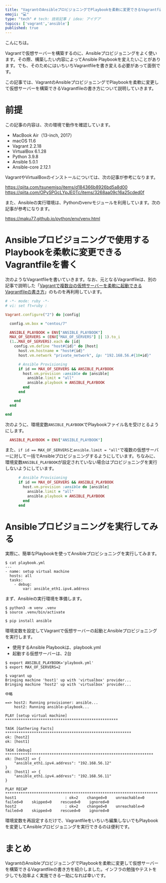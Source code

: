 ```yaml
---
title: "VagrantのAnsibleプロビジョニングでPlaybookを柔軟に変更できるVagrantfileの書き方"
emoji: "💻"
type: "tech" # tech: 技術記事 / idea: アイデア
topics: ['vagrant','ansible']
published: true
---
```

こんにちは。

Vagrantで仮想サーバーを構築するのに、Ansibleプロビジョニングをよく使います。その際、構築したい内容によってAnsible Playbookを変えたいことがあります。でも、そのためにはいちいちVagrantfileを書き変える必要があって面倒です。

この記事では、VagrantのAnsibleプロビジョニングでPlaybookを柔軟に変更して仮想サーバーを構築できるVagrantfileの書き方について説明していきます。

# 前提

この記事の内容は、次の環境で動作を確認しています。

- MacBook Air（13-inch, 2017）
- macOS 11.6
- Vagrant 2.2.18
- VirtualBox 6.1.28
- Python 3.9.8
- Ansible 5.0.1
- Ansible-core 2.12.1

VagrantやVirtualBoxのインストールについては、次の記事が参考になります。

https://qiita.com/tsunemiso/items/d184366b8926bd5a8d00
https://qiita.com/OPySPGcLYpJE0Tc/items/3268aa09c16a25cded0f

また、Ansibleの実行環境は、Pythonのvenvモジュールを利用しています。次の記事が参考になります。

https://maku77.github.io/python/env/venv.html

# Ansibleプロビジョニングで使用するPlaybookを柔軟に変更できるVagrantfileを書く

次のようなVagrantfileを書いていきます。なお、元となるVagrantfileは、別の記事で説明した「[Vagrantで複数台の仮想サーバーを柔軟に起動できるVagrantfileの書き方](https://zenn.dev/izumimatsuo/articles/2021-12-05-vagrant-multi-servers)」のものを再利用しています。

``` ruby
# -*- mode: ruby -*-
# vi: set ft=ruby :

Vagrant.configure("2") do |config|

  config.vm.box = "centos/7"

  ANSIBLE_PLAYBOOK = ENV["ANSIBLE_PLAYBOOK"]
  MAX_OF_SERVERS = (ENV["MAX_OF_SERVERS"] || 1).to_i
  (1..MAX_OF_SERVERS).each do |id|
    config.vm.define "host#{id}" do |host|
      host.vm.hostname = "host#{id}"
      host.vm.network "private_network", ip: "192.168.56.#{10+id}"

      # Ansible Provisioning
      if id == MAX_OF_SERVERS && ANSIBLE_PLAYBOOK
        host.vm.provision :ansible do |ansible|
          ansible.limit = "all"
          ansible.playbook = ANSIBLE_PLAYBOOK
        end
      end

    end
  end

end
```

次のように、環境変数``ANSIBLE_PLAYBOOK``でPlaybookファイル名を受けとるようにします。

```ruby
  ANSIBLE_PLAYBOOK = ENV["ANSIBLE_PLAYBOOK"]
```

また、``if id == MAX_OF_SERVERS``と``ansible.limit = "all"``で複数の仮想サーバーに対して一括でAnsibleプロビジョニングするようにしています。ちなみに、環境変数``ANSIBLE_PLAYBOOK``が設定されていない場合はプロビジョニングを実行しないようにしています。

```ruby
      # Ansible Provisioning
      if id == MAX_OF_SERVERS && ANSIBLE_PLAYBOOK
        host.vm.provision :ansible do |ansible|
          ansible.limit = "all"
          ansible.playbook = ANSIBLE_PLAYBOOK
        end
      end
```

# Ansibleプロビジョニングを実行してみる

実際に、簡単なPlaybookを使ってAnsibleプロビショニングを実行してみます。

```
$ cat playbook.yml 
---
- name: setup virtual machine
  hosts: all
  tasks:
    - debug:
        var: ansible_eth1.ipv4.address
```

まず、Ansibleの実行環境を準備します。

```
$ python3 -m venv .venv
$ source .venv/bin/activate

$ pip install ansible
```

環境変数を設定してVagrantで仮想サーバーの起動とAnsibleプロビジョニングを実行します。

- 使用するAnsible Playbookは、playbook.yml
- 起動する仮想サーバーは、2台

```
$ export ANSIBLE_PLAYBOOK='playbook.yml'
$ export MAX_OF_SERVERS=2

$ vagrant up
Bringing machine 'host1' up with 'virtualbox' provider...
Bringing machine 'host2' up with 'virtualbox' provider...

中略

==> host2: Running provisioner: ansible...
    host2: Running ansible-playbook...

PLAY [setup virtual machine] ***************************************************

TASK [Gathering Facts] *********************************************************
ok: [host2]
ok: [host1]

TASK [debug] *******************************************************************
ok: [host2] => {
    "ansible_eth1.ipv4.address": "192.168.56.12"
}
ok: [host1] => {
    "ansible_eth1.ipv4.address": "192.168.56.11"
}

PLAY RECAP *********************************************************************
host1                      : ok=2    changed=0    unreachable=0    failed=0    skipped=0    rescued=0    ignored=0   
host2                      : ok=2    changed=0    unreachable=0    failed=0    skipped=0    rescued=0    ignored=0   
```

環境変数を再設定するだけで、Vagrantfileをいちいち編集しないでもPlaybookを変更してAnsibleプロビジョニングを実行できるのは便利です。

# まとめ

VagrantのAnsibleプロビジョニングでPlaybookを柔軟に変更して仮想サーバーを構築できるVagrantfileの書き方を紹介しました。インフラの勉強やテストを少しでも効率よく実施できる一助になれば幸いです。

